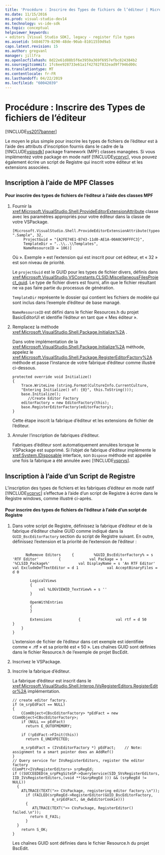 ```yaml
---
title: 'Procédure : Inscrire des Types de fichiers de l’éditeur | Microsoft Docs'
ms.date: 11/15/2016
ms.prod: visual-studio-dev14
ms.technology: vs-ide-sdk
ms.topic: conceptual
helpviewer_keywords:
- editors [Visual Studio SDK], legacy - register file types
ms.assetid: 54846779-8290-48de-90ab-81011559d9a5
caps.latest.revision: 15
ms.author: gregvanl
manager: jillfra
ms.openlocfilehash: 8d22e61d88b5f6e3959a369f6957efbc824384b2
ms.sourcegitcommit: 1fc6ee928733e61a1f42782f832ead9f7946d00c
ms.translationtype: MT
ms.contentlocale: fr-FR
ms.lasthandoff: 04/22/2019
ms.locfileid: "60042039"
---
```

# <a name="how-to-register-editor-file-types"></a>Procédure : Inscrire des Types de fichiers de l’éditeur
[!INCLUDE[vs2017banner](../includes/vs2017banner.md)]

Le moyen le plus simple pour inscrire les types de fichiers de l’éditeur est à l’aide des attributs d’inscription fournis dans le cadre de la [!INCLUDE[vsipsdk](../includes/vsipsdk-md.md)] package framework (MPF) classes managées. Si vous implémentez votre package en mode natif [!INCLUDE[vcprvc](../includes/vcprvc-md.md)], vous pouvez également écrire un script de Registre qui inscrit votre éditeur et les extensions associées.  
  
## <a name="registration-using-mpf-classes"></a>Inscription à l’aide de MPF Classes  
  
#### <a name="to-register-editor-file-types-using-mpf-classes"></a>Pour inscrire des types de fichiers de l’éditeur à l’aide des classes MPF  
  
1. Fournir la <xref:Microsoft.VisualStudio.Shell.ProvideEditorExtensionAttribute> classe avec les paramètres appropriés pour votre éditeur dans la classe de votre VSPackage.  
  
    ```  
    [Microsoft.VisualStudio.Shell.ProvideEditorExtensionAttribute(typeof(EditorFactory), ".Sample", 32,   
         ProjectGuid = "{A2FE74E1-B743-11d0-AE1A-00A0C90FFFC3}",   
         TemplateDir = "..\\..\\Templates",   
         NameResourceID = 106)]  
    ```  
  
     Où ». Exemple » est l’extension qui est inscrit pour cet éditeur, et « 32 » est son niveau de priorité.  
  
     Le `projectGuid` est le GUID pour les types de fichier divers, définis dans <xref:Microsoft.VisualStudio.VSConstants.CLSID.MiscellaneousFilesProject_guid>. Le type de fichier divers est fourni, afin que le fichier résultant ne va pas faire partie du processus de génération.  
  
     `TemplateDir` représente le dossier qui contient les fichiers de modèle qui sont inclus dans l’exemple d’éditeur de base managé.  
  
     `NameResourceID` est défini dans le fichier Resources.h du projet BasicEditorUI et identifie l’éditeur en tant que « Mes éditeur ».  
  
2. Remplacez la méthode <xref:Microsoft.VisualStudio.Shell.Package.Initialize%2A> .  
  
     Dans votre implémentation de la <xref:Microsoft.VisualStudio.Shell.Package.Initialize%2A> méthode, appelez le <xref:Microsoft.VisualStudio.Shell.Package.RegisterEditorFactory%2A> méthode et passe l’instance de votre fabrique d’éditeur comme illustré ci-dessous.  
  
    ```  
    protected override void Initialize()  
    {  
        Trace.WriteLine (string.Format(CultureInfo.CurrentCulture,   
        "Entering Initialize() of: {0}", this.ToString()));  
        base.Initialize();  
           //Create Editor Factory  
        editorFactory = new EditorFactory(this);  
        base.RegisterEditorFactory(editorFactory);  
    }  
    ```  
  
     Cette étape inscrit la fabrique d’éditeur et les extensions de fichier de l’éditeur.  
  
3. Annuler l’inscription de fabriques d’éditeur.  
  
     Fabriques d’éditeur sont automatiquement annulées lorsque le VSPackage est supprimé. Si l’objet de fabrique d’éditeur implémente le <xref:System.IDisposable> interface, son `Dispose` méthode est appelée une fois la fabrique a été annulée avec [!INCLUDE[vsprvs](../includes/vsprvs-md.md)].  
  
## <a name="registration-using-a-registry-script"></a>Inscription à l’aide d’un Script de Registre  
 L’inscription des types de fichiers et les fabriques d’éditeur en mode natif [!INCLUDE[vcprvc](../includes/vcprvc-md.md)] s’effectue à l’aide d’un script de Registre à écrire dans le Registre windows, comme illustré ci-après.  
  
#### <a name="to-register-editor-file-types-using-a-registry-script"></a>Pour inscrire des types de fichiers de l’éditeur à l’aide d’un script de Registre  
  
1. Dans votre script de Registre, définissez la fabrique d’éditeur et de la fabrique d’éditeur chaîne GUID comme indiqué dans la `GUID_BscEditorFactory` section du script de Registre suivant. En outre, définissez l’extension et la priorité de l’extension de l’éditeur :  
  
    ```  
  
          NoRemove Editors     {         %GUID_BscEditorFactory% = s 'RTF Editor'         {             val Package = s '%CLSID_Package%'             val DisplayName = s 'An RTF Editor'             val ExcludeDefTextEditor = d 1             val AcceptBinaryFiles = d 0  
  
            LogicalViews  
            {  
                val %LOGVIEWID_TextView% = s ''  
            }  
  
            OpenWithEntries  
            {  
            }  
  
            Extensions            {                val rtf = d 50            }  
        }  
    }  
    ```  
  
     L’extension de fichier de l’éditeur dans cet exemple est identifiée comme « .rtf » et sa priorité est « 50 ». Les chaînes GUID sont définies dans le fichier Resource.h de l’exemple de projet BscEdit.  
  
2. Inscrivez le VSPackage.  
  
3. Inscrire la fabrique d’éditeur.  
  
     La fabrique d’éditeur est inscrit dans le <xref:Microsoft.VisualStudio.Shell.Interop.IVsRegisterEditors.RegisterEditor%2A> implémentation.  
  
    ```  
    // create editor factory.  
    if (m_srpEdFact == NULL)   
    {  
        CComObject<CBscEditorFactory> *pEdFact = new CComObject<CBscEditorFactory>;  
        if (NULL == pEdFact)  
          return E_OUTOFMEMORY;  
  
        if (!pEdFact->FInit(this))  
          return E_UNEXPECTED;  
  
        m_srpEdFact = (IVsEditorFactory *) pEdFact;    // Note: assignment to a smart pointer does an AddRef()  
    }  
    // Query service for IVsRegisterEditors, register the editor factory  
    CComPtr<IVsRegisterEditors> srpRegEd;  
    if ((SUCCEEDED(m_srpPkgSiteSP->QueryService(SID_SVsRegisterEditors, IID_IVsRegisterEditors,(void **)&srpRegEd ))) && (srpRegEd != NULL))  
      {  
        ATLTRACE(TEXT(">> CVsPackage, registering editor factory.\n"));  
          if (FAILED(srpRegEd->RegisterEditor(GUID_BscEditorFactory,  
                      m_srpEdFact, &m_dwEditorCookie)))   
          {  
             ATLTRACE(TEXT(">> CVsPackage, RegisterEditor() failed.\n"));  
            return E_FAIL;  
          }  
      }  
        return S_OK;  
    }  
    ```  
  
     Les chaînes GUID sont définies dans le fichier Resource.h du projet BscEdit.
